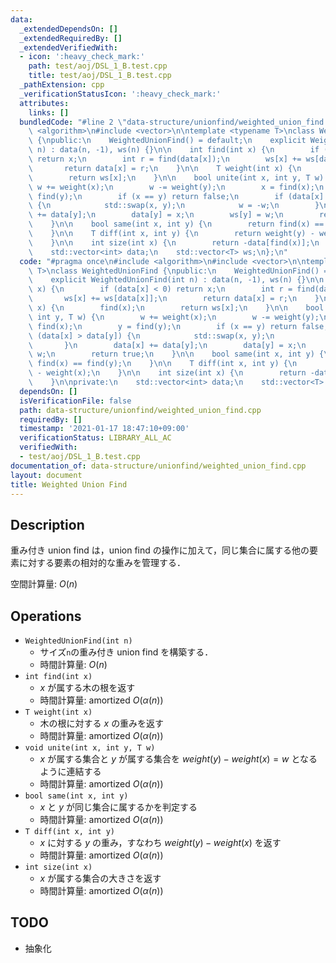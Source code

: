```yaml
---
data:
  _extendedDependsOn: []
  _extendedRequiredBy: []
  _extendedVerifiedWith:
  - icon: ':heavy_check_mark:'
    path: test/aoj/DSL_1_B.test.cpp
    title: test/aoj/DSL_1_B.test.cpp
  _pathExtension: cpp
  _verificationStatusIcon: ':heavy_check_mark:'
  attributes:
    links: []
  bundledCode: "#line 2 \"data-structure/unionfind/weighted_union_find.cpp\"\n#include\
    \ <algorithm>\n#include <vector>\n\ntemplate <typename T>\nclass WeightedUnionFind\
    \ {\npublic:\n    WeightedUnionFind() = default;\n    explicit WeightedUnionFind(int\
    \ n) : data(n, -1), ws(n) {}\n\n    int find(int x) {\n        if (data[x] < 0)\
    \ return x;\n        int r = find(data[x]);\n        ws[x] += ws[data[x]];\n \
    \       return data[x] = r;\n    }\n\n    T weight(int x) {\n        find(x);\n\
    \        return ws[x];\n    }\n\n    bool unite(int x, int y, T w) {\n       \
    \ w += weight(x);\n        w -= weight(y);\n        x = find(x);\n        y =\
    \ find(y);\n        if (x == y) return false;\n        if (data[x] > data[y])\
    \ {\n            std::swap(x, y);\n            w = -w;\n        }\n        data[x]\
    \ += data[y];\n        data[y] = x;\n        ws[y] = w;\n        return true;\n\
    \    }\n\n    bool same(int x, int y) {\n        return find(x) == find(y);\n\
    \    }\n\n    T diff(int x, int y) {\n        return weight(y) - weight(x);\n\
    \    }\n\n    int size(int x) {\n        return -data[find(x)];\n    }\n\nprivate:\n\
    \    std::vector<int> data;\n    std::vector<T> ws;\n};\n"
  code: "#pragma once\n#include <algorithm>\n#include <vector>\n\ntemplate <typename\
    \ T>\nclass WeightedUnionFind {\npublic:\n    WeightedUnionFind() = default;\n\
    \    explicit WeightedUnionFind(int n) : data(n, -1), ws(n) {}\n\n    int find(int\
    \ x) {\n        if (data[x] < 0) return x;\n        int r = find(data[x]);\n \
    \       ws[x] += ws[data[x]];\n        return data[x] = r;\n    }\n\n    T weight(int\
    \ x) {\n        find(x);\n        return ws[x];\n    }\n\n    bool unite(int x,\
    \ int y, T w) {\n        w += weight(x);\n        w -= weight(y);\n        x =\
    \ find(x);\n        y = find(y);\n        if (x == y) return false;\n        if\
    \ (data[x] > data[y]) {\n            std::swap(x, y);\n            w = -w;\n \
    \       }\n        data[x] += data[y];\n        data[y] = x;\n        ws[y] =\
    \ w;\n        return true;\n    }\n\n    bool same(int x, int y) {\n        return\
    \ find(x) == find(y);\n    }\n\n    T diff(int x, int y) {\n        return weight(y)\
    \ - weight(x);\n    }\n\n    int size(int x) {\n        return -data[find(x)];\n\
    \    }\n\nprivate:\n    std::vector<int> data;\n    std::vector<T> ws;\n};"
  dependsOn: []
  isVerificationFile: false
  path: data-structure/unionfind/weighted_union_find.cpp
  requiredBy: []
  timestamp: '2021-01-17 18:47:10+09:00'
  verificationStatus: LIBRARY_ALL_AC
  verifiedWith:
  - test/aoj/DSL_1_B.test.cpp
documentation_of: data-structure/unionfind/weighted_union_find.cpp
layout: document
title: Weighted Union Find
---
```


## Description

重み付き union find は，union find の操作に加えて，同じ集合に属する他の要素に対する要素の相対的な重みを管理する．

空間計算量: $O(n)$

## Operations

- `WeightedUnionFind(int n)`
    - サイズ`n`の重み付き union find を構築する．
    - 時間計算量: $O(n)$
- `int find(int x)`
    - $x$ が属する木の根を返す
    - 時間計算量: $\mathrm{amortized}\ O(\alpha(n))$
- `T weight(int x)`
    - 木の根に対する $x$ の重みを返す
    - 時間計算量: $\mathrm{amortized}\ O(\alpha(n))$
- `void unite(int x, int y, T w)`
    - $x$ が属する集合と $y$ が属する集合を $weight(y) - weight(x) = w$ となるように連結する
    - 時間計算量: $\mathrm{amortized}\ O(\alpha(n))$
- `bool same(int x, int y)`
    - $x$ と $y$ が同じ集合に属するかを判定する
    - 時間計算量: $\mathrm{amortized}\ O(\alpha(n))$
- `T diff(int x, int y)`
    - $x$ に対する $y$ の重み，すなわち $weight(y) - weight(x)$ を返す
    - 時間計算量: $\mathrm{amortized}\ O(\alpha(n))$
- `int size(int x)`
    - $x$ が属する集合の大きさを返す
    - 時間計算量: $\mathrm{amortized}\ O(\alpha(n))$

## TODO

- 抽象化